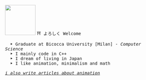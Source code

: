 <img src="https://i.imgur.com/kJNLYea.png" height="100px">
<samp> ⛩ よろしく Welcome
<p>
    <samp>
        &emsp; <b>‣</b> Graduate at Bicocca University [Milan] <samp><i>- Computer Science </i></samp>
    <br>
    &emsp; <b>‣</b> I mainly code in C++
    <br>
    &emsp; <b>‣</b> I dream of living in Japan
    <br>
    &emsp; <b>‣</b> I like animation, minimalism and math
    <br>
    <br>
    <i><a href="https:/shinseiki.blog">i also write articles about animation</a></i>
</p>

